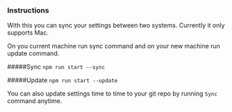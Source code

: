 ### Instructions
With this you can sync your settings between two systems. Currently it only supports Mac.

On you current machine run sync command and on your new machine run update command.

#####Sync
`npm run start --sync`

#####Update
`npm run start --update`

You can also update settings time to time to your git repo by running `Sync` command anytime.
